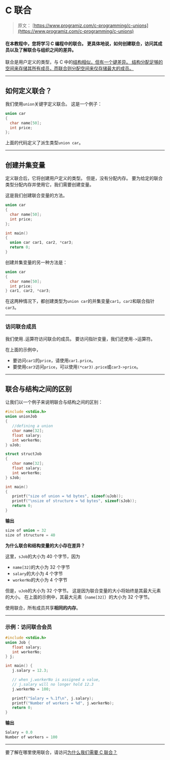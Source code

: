 # C 联合

> 原文： [https://www.programiz.com/c-programming/c-unions](https://www.programiz.com/c-programming/c-unions)

#### 在本教程中，您将学习 C 编程中的联合。 更具体地说，如何创建联合，访问其成员以及了解联合与组织之间的差异。

联合是用户定义的类型，与 C 中的[结构相似，但有一个键差异。 结构分配足够的空间来存储其所有成员，而联合则分配空间来仅存储最大的成员。](/c-programming/c-structures)

* * *

## 如何定义联合？

我们使用`union`关键字定义联合。 这是一个例子：

```c
union car
{
  char name[50];
  int price;
};

```

上面的代码定义了派生类型`union car`。

* * *

## 创建并集变量

定义联合后，它将创建用户定义的类型。 但是，没有分配内存。 要为给定的联合类型分配内存并使用它，我们需要创建变量。

这是我们创建联合变量的方法。

```c
union car
{
  char name[50];
  int price;
};

int main()
{
  union car car1, car2, *car3;
  return 0;
}

```

创建并集变量的另一种方法是：

```c
union car
{
  char name[50];
  int price;
} car1, car2, *car3;

```

在这两种情况下，都创建类型为`union car`的并集变量`car1`，`car2`和联合指针`car3`。

* * *

### 访问联合成员

我们使用`.`运算符访问联合的成员。 要访问指针变量，我们还使用`->`运算符。

在上面的示例中，

*   要访问`car1`的`price`，请使用`car1.price`。
*   要使用`car3`访问`price`，可以使用`(*car3).price`或`car3->price`。

* * *

## 联合与结构之间的区别

让我们以一个例子来说明联合与结构之间的区别：

```c
#include <stdio.h>
union unionJob
{
   //defining a union
   char name[32];
   float salary;
   int workerNo;
} uJob;

struct structJob
{
   char name[32];
   float salary;
   int workerNo;
} sJob;

int main()
{
   printf("size of union = %d bytes", sizeof(uJob));
   printf("\nsize of structure = %d bytes", sizeof(sJob));
   return 0;
} 
```

**输出**

```c
size of union = 32
size of structure = 40

```

**为什么联合和结构变量的大小存在差异？**

这里，`sJob`的大小为 40 个字节，因为

*   `name[32]`的大小为 32 个字节
*   `salary`的大小为 4 个字节
*   `workerNo`的大小为 4 个字节

但是，`uJob`的大小为 32 个字节。 这是因为联合变量的大小将始终是其最大元素的大小。 在上面的示例中，其最大元素（`name[32]`）的大小为 32 个字节。

使用联合，所有成员共享**相同的内存**。

* * *

### 示例：访问联合会员

```c
#include <stdio.h>
union Job {
   float salary;
   int workerNo;
} j;

int main() {
   j.salary = 12.3;

   // when j.workerNo is assigned a value,
   // j.salary will no longer hold 12.3
   j.workerNo = 100;

   printf("Salary = %.1f\n", j.salary);
   printf("Number of workers = %d", j.workerNo);
   return 0;
}
```

**输出**

```c
Salary = 0.0
Number of workers = 100

```

* * *

要了解在哪里使用联合，请访问[为什么我们需要 C 联合？](https://stackoverflow.com/questions/252552/why-do-we-need-c-unions)